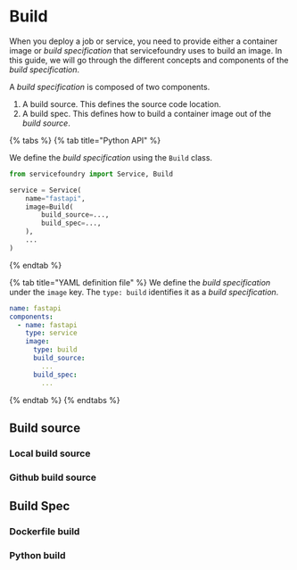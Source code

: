 # Build

When you deploy a job or service, you need to provide either a container image or _build specification_ that servicefoundry uses to build an image. In this guide, we will go through the different concepts and components of the _build specification_.

A _build specification_ is composed of two components.
1. A build source. This defines the source code location.
2. A build spec. This defines how to build a container image out of the _build source_.

{% tabs %}
{% tab title="Python API" %}

We define the _build specification_ using the `Build` class. 

```python
from servicefoundry import Service, Build

service = Service(
    name="fastapi",
    image=Build(
        build_source=..., 
        build_spec=...,
    ),
    ...
)
```
{% endtab %}

{% tab title="YAML definition file" %} 
We define the _build specification_ under the `image` key. The `type: build` identifies it as a _build specification_.

```yaml
name: fastapi
components:
  - name: fastapi
    type: service
    image:
      type: build
      build_source:
        ...
      build_spec:
        ...
```
{% endtab %}
{% endtabs %}

## Build source

### Local build source

### Github build source

## Build Spec

### Dockerfile build

### Python build